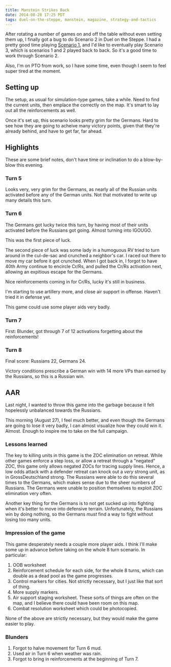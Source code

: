 ```yaml
---
title: Manstein Strikes Back
date: 2014-08-28 17:25 PDT
tags: duel-on-the-steppe, manstein, magazine, strategy-and-tactics
---
```


After rotating a number of games on and off the table without even
setting them up, I finally got a bug to do Scenario 2 in Duel on the
Steppe. I had a pretty good time playing [Scenario
1](/2014/06/07/duel-on-the-steppe.html), and I'd like to eventually play
Scenario 3, which is scenarios 1 and 2 played back to back. So it's a
good time to work through Scenario 2.

Also, I'm on PTO from work, so I have some time, even though I seem to
feel super tired at the moment.

## Setting up

The setup, as usual for simulation-type games, take a while. Need to
find the current units, then emplace the correctly on the map. It's
smart to lay out all the reinforcements as well.

Once it's set up, this scenario looks pretty grim for the Germans. Hard
to see how they are going to acheive many victory points, given that
they're already behind, and have to get far, far ahead.

## Highlights

These are some brief notes, don't have time or inclination to do a
blow-by-blow this evening.

### Turn 5

Looks very, very grim for the Germans, as nearly all of the
Russian units activated before any of the German units. Not that
motivated to write up many details this turn.

### Turn 6

The Germans got lucky twice this turn, by having most of their units
activated before the Russians got going. Almost turning into IGOUGO.

This was the first piece of luck.

The second piece of luck was some lady in a humoguous RV tried to turn
around in the cul-de-sac and crunched a neighbor's car. I raced out
there to move my car before it got crunched. When I got back in, I
forgot to have 40th Army continue to encircle Cr/Rs, and pulled the
Cr/Rs activation next, allowing an expitious escape for the Germans.

Nice reinforcements coming in for Cr/Rs, lucky it's still in business.

I'm starting to use artillery more, and close air support in offense.
Haven't tried it in defense yet.

This game could use some player aids very badly.

### Turn 7

First: Blunder, got through 7 of 12 activations forgetting about the
reinforcements!

### Turn 8


Final score: Russians 22, Germans 24.

Victory conditions prescribe a German win with 14 more VPs than
earned by the Russians, so this is a Russian win.

## AAR

Last night, I wanted to throw this game into the garbage because it felt
hopelessly unbalanced towards the Russians.

This morning (August 27), I feel much better, and even though the
Germans are going to lose it very badly, I can almost visualize how they
could win it. Almost. Enough to inspire me to take on the full campaign.

### Lessons learned

The key to killing units in this game is the ZOC elimination on retreat.
While other games enforce a step loss, or allow a retreat through a
"negated" ZOC, this game only allows negated ZOCs for tracing supply
lines. Hence, a low odds attack with a defender retreat can knock out a
*very* strong unit, as in GrossDeutschland strong. The Russians were
able to do this several times to the Germans, which makes sense due to
the sheer numbers of Russians. The Germans were unable to position
themselves to exploit ZOC elimination very often.

Another key thing for the Germans is to not get sucked up into fighting
when it's better to move into defensive terrain. Unfortunately, the
Russians win by doing nothing, so the Germans *must* find a way to fight
without losing too many units.

### Impression of the game

This game desperately needs a couple more player aids. I think I'll make
some up in advance before taking on the whole 8 turn scenario. In
particular:

1. OOB worksheet
1. Reinforcement schedule for each side, for the whole 8 turns, which
   can double as a dead pool as the game progresses.
1. Control markers for cities. Not strictly necessary, but I just like
that sort of thing.
1. More supply markers.
1. Air support staging worksheet. These sorts of things are often on the
map, and I believe there could have been room on this map.
1. Combat resolution worksheet which could be photocopied.

None of the above are strictly necessary, but they would make the game
easier to play.


### Blunders

1. Forgot to halve movement for Turn 6 mud.
1. Used air in Turn 6 when weather was rain.
1. Forgot to bring in reinforcements at the beginning of Turn 7.
